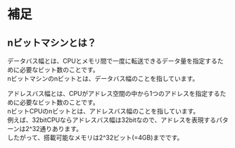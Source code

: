 # 補足
## nビットマシンとは？
データバス幅とは、CPUとメモリ間で一度に転送できるデータ量を指定するために必要なビット数のことです。  
nビットマシンのnビットとは、データバス幅のことを指しています。  
  
アドレスバス幅とは、CPUがアドレス空間の中から1つのアドレスを指定するために必要なビット数のことです。  
nビットCPUのnビットとは、アドレスバス幅のことを指しています。  
例えば、32bitCPUならアドレスバス幅は32bitなので、アドレスを表現するパターンは2^32通りあります。  
したがって、搭載可能なメモリは2^32ビット(=4GB)までです。  

